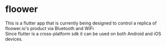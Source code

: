 # floower

This is a flutter app that is currently being designed to control a replica of floower.io's product via Bluetooth and WiFi  
Since flutter is a cross-platform sdk it can be used on both Android and iOS devices.

